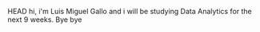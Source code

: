 HEAD
hi, i'm Luis Miguel Gallo and i will be studying Data Analytics for the next 9 weeks. 
Bye bye



